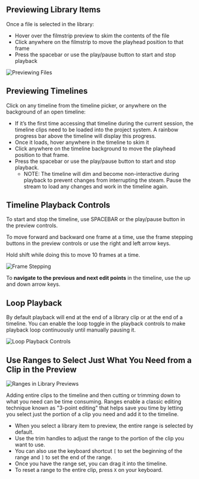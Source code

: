 ## Previewing Library Items

Once a file is selected in the library:

- Hover over the filmstrip preview to skim the contents of the file
- Click anywhere on the filmstrip to move the playhead position to that frame
- Press the spacebar or use the play/pause button to start and stop playback

![Previewing Files](/static/preview_and_playback/Previewing_Files.gif)

## Previewing Timelines

Click on any timeline from the timeline picker, or anywhere on the background of an open timeline:

- If it’s the first time accessing that timeline during the current session, the timeline clips need to be loaded into the project system. A rainbow progress bar above the timeline will display this progress.
- Once it loads, hover anywhere in the timeline to skim it
- Click anywhere on the timeline background to move the playhead position to that frame.
- Press the spacebar or use the play/pause button to start and stop playback.
    - NOTE: The timeline will dim and become non-interactive during playback to prevent changes from interrupting the steam. Pause the stream to load any changes and work in the timeline again.

## Timeline Playback Controls

To start and stop the timeline, use SPACEBAR or the play/pause button in the preview controls.

To move forward and backward one frame at a time, use the frame stepping buttons in the preview controls or use the right and left arrow keys.

Hold shift while doing this to move 10 frames at a time. 

![Frame Stepping](/static/preview_and_playback/Frame_Stepping_2.gif)

To **navigate to the previous and next edit points** in the timeline, use the up and down arrow keys.

## Loop Playback

By default playback will end at the end of a library clip or at the end of a timeline. You can enable the loop toggle in the playback controls to make playback loop continuously until manually pausing it. 

![Loop Playback Controls](/static/preview_and_playback/CleanShot_2023-02-24_at_13.51.38.gif)

## Use Ranges to Select Just What You Need from a Clip in the Preview

![Ranges in Library Previews](/static/ranges/ranges_in_preview.gif)

Adding entire clips to the timeline and then cutting or trimming down to what you need can be time consuming. Ranges enable a classic editing technique known as "3-point editing" that helps save you time by letting you select just the portion of a clip you need and add it to the timeline.

- When you select a library item to preview, the entire range is selected by default.
- Use the trim handles to adjust the range to the portion of the clip you want to use.
- You can also use the keyboard shortcut `[` to set the beginning of the range and `]` to set the end of the range.
- Once you have the range set, you can drag it into the timeline.
- To reset a range to the entire clip, press `X` on your keyboard.


